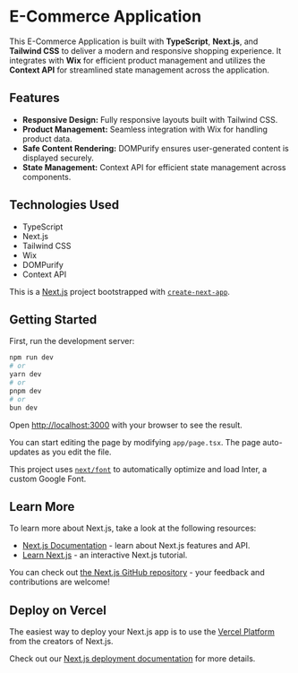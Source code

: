 # E-Commerce Application

This E-Commerce Application is built with **TypeScript**, **Next.js**, and **Tailwind CSS** to deliver a modern and responsive shopping experience. It integrates with **Wix** for efficient product management and utilizes the **Context API** for streamlined state management across the application.

## Features

- **Responsive Design:** Fully responsive layouts built with Tailwind CSS.
- **Product Management:** Seamless integration with Wix for handling product data.
- **Safe Content Rendering:** DOMPurify ensures user-generated content is displayed securely.
- **State Management:** Context API for efficient state management across components.

## Technologies Used

- TypeScript
- Next.js
- Tailwind CSS
- Wix
- DOMPurify
- Context API

This is a [Next.js](https://nextjs.org/) project bootstrapped with [`create-next-app`](https://github.com/vercel/next.js/tree/canary/packages/create-next-app).

## Getting Started

First, run the development server:

```bash
npm run dev
# or
yarn dev
# or
pnpm dev
# or
bun dev
```

Open [http://localhost:3000](http://localhost:3000) with your browser to see the result.

You can start editing the page by modifying `app/page.tsx`. The page auto-updates as you edit the file.

This project uses [`next/font`](https://nextjs.org/docs/basic-features/font-optimization) to automatically optimize and load Inter, a custom Google Font.

## Learn More

To learn more about Next.js, take a look at the following resources:

- [Next.js Documentation](https://nextjs.org/docs) - learn about Next.js features and API.
- [Learn Next.js](https://nextjs.org/learn) - an interactive Next.js tutorial.

You can check out [the Next.js GitHub repository](https://github.com/vercel/next.js/) - your feedback and contributions are welcome!

## Deploy on Vercel

The easiest way to deploy your Next.js app is to use the [Vercel Platform](https://vercel.com/new?utm_medium=default-template&filter=next.js&utm_source=create-next-app&utm_campaign=create-next-app-readme) from the creators of Next.js.

Check out our [Next.js deployment documentation](https://nextjs.org/docs/deployment) for more details.
